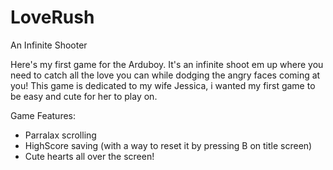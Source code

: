 # LoveRush
An Infinite Shooter

Here's my first game for the Arduboy.
It's an infinite shoot em up where you need to catch all the love you can while dodging the angry faces coming at you!
This game is dedicated to my wife Jessica, i wanted my first game to be easy and cute for her to play on.

Game Features:

- Parralax scrolling
- HighScore saving (with a way to reset it by pressing B on title screen)
- Cute hearts all over the screen!
